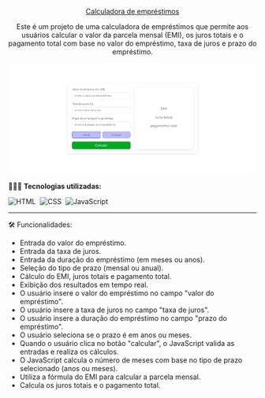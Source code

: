 <div align="center">

<a href="https://calcularemprestimojs.netlify.app/">Calculadora de empréstimos</a>

<p>Este é um projeto de uma calculadora de empréstimos que permite aos usuários calcular o valor da parcela mensal (EMI), os juros totais e o pagamento total com base no valor do empréstimo, taxa de juros e prazo do empréstimo.</p>
</div>

![previw](readme-video/preview.png)

👨🏼‍💻 <b>Tecnologias utilizadas:</b>

![HTML](https://img.shields.io/badge/-HTML-0D1117?style=for-the-badge&logo=html5&labelColor=0D1117)&nbsp;
![CSS](https://img.shields.io/badge/-CSS-0D1117?style=for-the-badge&logo=CSS3&logoColor=blue&labelColor=0D1117)&nbsp;
![JavaScript](https://img.shields.io/badge/-javascript-0D1117?style=for-the-badge&logo=javascript&logoColor=yellow&labelColor=0D1117)&nbsp;<hr>

🛠️ Funcionalidades:

- Entrada do valor do empréstimo.
- Entrada da taxa de juros.
- Entrada da duração do empréstimo (em meses ou anos).
- Seleção do tipo de prazo (mensal ou anual).
- Cálculo do EMI, juros totais e pagamento total.
- Exibição dos resultados em tempo real.
- O usuário insere o valor do empréstimo no campo "valor do empréstimo".
- O usuário insere a taxa de juros no campo "taxa de juros".
- O usuário insere a duração do empréstimo no campo "prazo do empréstimo".
- O usuário seleciona se o prazo é em anos ou meses.
- Quando o usuário clica no botão "calcular", o JavaScript valida as entradas e realiza os cálculos.
- O JavaScript calcula o número de meses com base no tipo de prazo selecionado (anos ou meses).
- Utiliza a fórmula do EMI para calcular a parcela mensal.
- Calcula os juros totais e o pagamento total.
